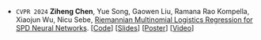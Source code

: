 - ``CVPR 2024`` **Ziheng Chen**, Yue Song, Gaowen Liu, Ramana Rao Kompella, Xiaojun Wu, Nicu Sebe,
[Riemannian Multinomial Logistics Regression for SPD Neural Networks](https://arxiv.org/abs/2305.11288).
[[Code](https://github.com/GitZH-Chen/SPDMLR)]
[[Slides](https://github.com/GitZH-Chen/SPDMLR/blob/main/CVPR24_SPDMLR_PPT.pdf)] 
[[Poster](https://github.com/GitZH-Chen/SPDMLR/blob/main/CVPR24_SPDMLR_Poster.pdf)]
[[Video](https://cvpr.thecvf.com/virtual/2024/poster/30661)]
